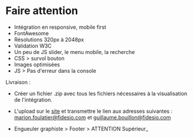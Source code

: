 # Faire attention

- Intégration en responsive, mobile first
- FontAwesome
- Résolutions 320px à 2048px
- Validation W3C
- Un peu de JS slider, le menu mobile, la recherche
- CSS > survol bouton
- Images optimisées
- JS > Pas d'erreur dans la console

Livraison :

- Créer un fichier .zip avec tous les fichiers nécessaires à la visualisation de l'intégration.
- L'upload sur le [site](https://wetransfer.com/)  et transmettre le lien aux adresses suivantes : marion.foulatier@fidesio.com et guillaume.bouillon@fidesio.com

- Engueuler graphiste > Footer > ATTENTION Supérieur_
